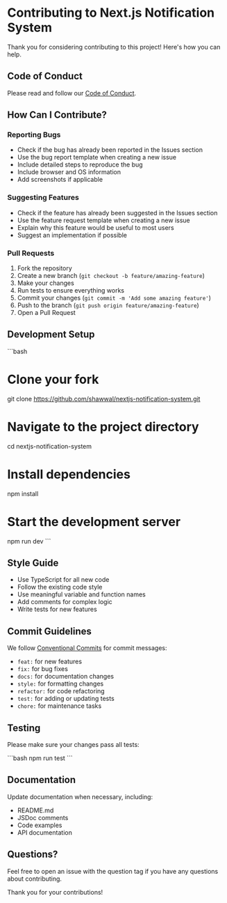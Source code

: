 # Contributing to Next.js Notification System

Thank you for considering contributing to this project! Here's how you can help.

## Code of Conduct

Please read and follow our [Code of Conduct](CODE_OF_CONDUCT.md).

## How Can I Contribute?

### Reporting Bugs

- Check if the bug has already been reported in the Issues section
- Use the bug report template when creating a new issue
- Include detailed steps to reproduce the bug
- Include browser and OS information
- Add screenshots if applicable

### Suggesting Features

- Check if the feature has already been suggested in the Issues section
- Use the feature request template when creating a new issue
- Explain why this feature would be useful to most users
- Suggest an implementation if possible

### Pull Requests

1. Fork the repository
2. Create a new branch (`git checkout -b feature/amazing-feature`)
3. Make your changes
4. Run tests to ensure everything works
5. Commit your changes (`git commit -m 'Add some amazing feature'`)
6. Push to the branch (`git push origin feature/amazing-feature`)
7. Open a Pull Request

## Development Setup

\`\`\`bash
# Clone your fork
git clone https://github.com/shawwal/nextjs-notification-system.git

# Navigate to the project directory
cd nextjs-notification-system

# Install dependencies
npm install

# Start the development server
npm run dev
\`\`\`

## Style Guide

- Use TypeScript for all new code
- Follow the existing code style
- Use meaningful variable and function names
- Add comments for complex logic
- Write tests for new features

## Commit Guidelines

We follow [Conventional Commits](https://www.conventionalcommits.org/) for commit messages:

- `feat:` for new features
- `fix:` for bug fixes
- `docs:` for documentation changes
- `style:` for formatting changes
- `refactor:` for code refactoring
- `test:` for adding or updating tests
- `chore:` for maintenance tasks

## Testing

Please make sure your changes pass all tests:

\`\`\`bash
npm run test
\`\`\`

## Documentation

Update documentation when necessary, including:

- README.md
- JSDoc comments
- Code examples
- API documentation

## Questions?

Feel free to open an issue with the question tag if you have any questions about contributing.

Thank you for your contributions!

